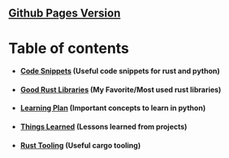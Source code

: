 ## [Github Pages Version](https://aron-aitf.github.io/programing_documents/)

# Table of contents 

- #### [Code Snippets](https://aron-aitf.github.io/programing_documents/code_snippets.html) (Useful code snippets for rust and python)
- #### [Good Rust Libraries](https://aron-aitf.github.io/programing_documents/good_rust_libraries.html) (My Favorite/Most used rust libraries)
- #### [Learning Plan](https://aron-aitf.github.io/programing_documents/learning_plan.html) (Important concepts to learn in python)
- #### [Things Learned](https://aron-aitf.github.io/programing_documents/things_learned.html) (Lessons learned from projects)
- #### [Rust Tooling](https://aron-aitf.github.io/programing_documents/rust_tooling.html) (Useful cargo tooling)
